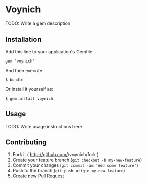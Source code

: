 # Voynich

TODO: Write a gem description

## Installation

Add this line to your application's Gemfile:

    gem 'voynich'

And then execute:

    $ bundle

Or install it yourself as:

    $ gem install voynich

## Usage

TODO: Write usage instructions here

## Contributing

1. Fork it ( http://github.com/<my-github-username>/voynich/fork )
2. Create your feature branch (`git checkout -b my-new-feature`)
3. Commit your changes (`git commit -am 'Add some feature'`)
4. Push to the branch (`git push origin my-new-feature`)
5. Create new Pull Request
